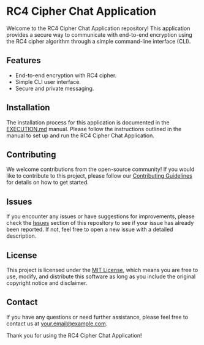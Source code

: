 # RC4 Cipher Chat Application

Welcome to the RC4 Cipher Chat Application repository! This application provides a secure way to communicate with end-to-end encryption using the RC4 cipher algorithm through a simple command-line interface (CLI).

## Features

- End-to-end encryption with RC4 cipher.
- Simple CLI user interface.
- Secure and private messaging.

## Installation

The installation process for this application is documented in the [EXECUTION.md](EXECUTION.md) manual. Please follow the instructions outlined in the manual to set up and run the RC4 Cipher Chat Application.

## Contributing

We welcome contributions from the open-source community! If you would like to contribute to this project, please follow our [Contributing Guidelines](CONTRIBUTING.md) for details on how to get started.

## Issues

If you encounter any issues or have suggestions for improvements, please check the [Issues](https://github.com/yourusername/rc4-cipher-chat/issues) section of this repository to see if your issue has already been reported. If not, feel free to open a new issue with a detailed description.

## License

This project is licensed under the [MIT License](LICENSE), which means you are free to use, modify, and distribute this software as long as you include the original copyright notice and disclaimer.

## Contact

If you have any questions or need further assistance, please feel free to contact us at [your.email@example.com](mailto:your.email@example.com).

Thank you for using the RC4 Cipher Chat Application!
